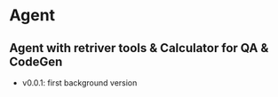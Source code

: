 # Agent
Agent with retriver tools & Calculator for QA & CodeGen  
---
- v0.0.1: first background version
